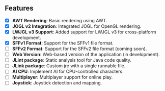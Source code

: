 ## Features

- [x] **AWT Rendering**: Basic rendering using AWT.
- [x] **JOGL v2 Integration**: Integrated JOGL for OpenGL rendering.
- [x] **LWJGL v3 Support**: Added support for LWJGL v3 for cross-platform development.
- [x] **SFFv1 Format**: Support for the SFFv1 file format.
- [ ] **SFFv2 Format**: Support for the SFFv2 file format (coming soon).
- [ ] **Web Version**: Web-based version of the application (in development).
- [ ] **JLint package**: Static analysis tool for Java code quality.
- [ ] **JLink package**: Custom jre with a single runnable file.
- [ ] **AI CPU**: Implement AI for CPU-controlled characters.
- [ ] **Multiplayer**: Multiplayer support for online play.
- [ ] **Joystick**: Joystick detection and mapping.

